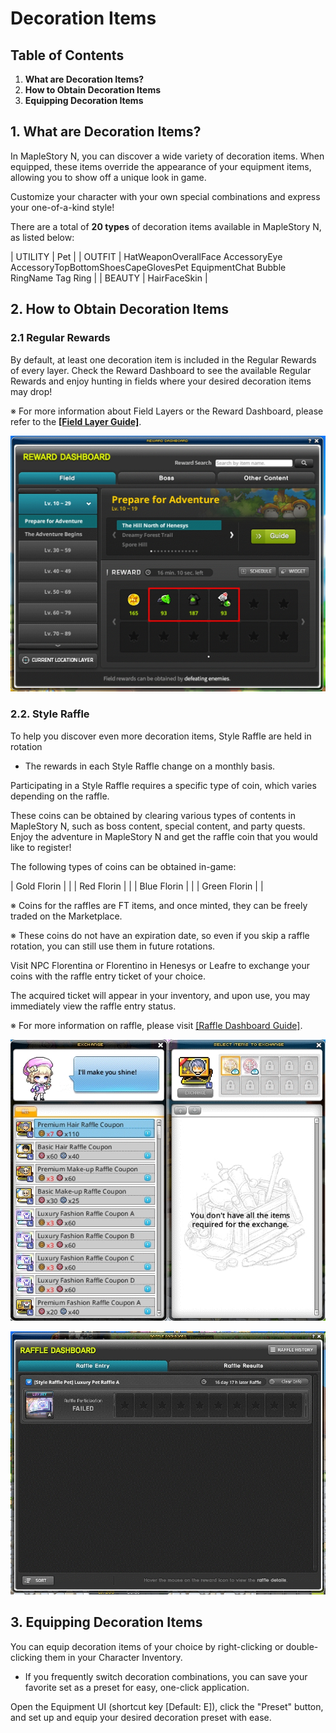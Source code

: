 # Decoration Items
## Table of Contents
1.  **What are Decoration Items?**
2.  **How to Obtain Decoration Items**
3.  **Equipping Decoration Items**
## 1. What are Decoration Items?

In MapleStory N, you can discover a wide variety of decoration items. When equipped, these items override the appearance of your equipment items, allowing you to show off a unique look in game.

Customize your character with your own special combinations and express your one-of-a-kind style!

There are a total of **20 types** of decoration items available in MapleStory N, as listed below:

| UTILITY | Pet |
| OUTFIT | HatWeaponOverallFace AccessoryEye AccessoryTopBottomShoesCapeGlovesPet EquipmentChat Bubble RingName Tag Ring |
| BEAUTY | HairFaceSkin |

## 2. How to Obtain Decoration Items
### 2.1 Regular Rewards

By default, at least one decoration item is included in the Regular Rewards of every layer. Check the Reward Dashboard to see the available Regular Rewards and enjoy hunting in fields where your desired decoration items may drop!

※ For more information about Field Layers or the Reward Dashboard, please refer to the [**\[Field Layer Guide\]**](https://docs.maplestoryn.io/msn-101/beginners-guide/monster-and-dungeon/field-layer).

![](images/msn-101/beginners-guide/item-and-equipment/image_1747236282129_57.png)

### 2.2. Style Raffle

To help you discover even more decoration items, Style Raffle are held in rotation

*   The rewards in each Style Raffle change on a monthly basis.

Participating in a Style Raffle requires a specific type of coin, which varies depending on the raffle.

These coins can be obtained by clearing various types of contents in MapleStory N, such as boss content, special content, and party quests. Enjoy the adventure in MapleStory N and get the raffle coin that you would like to register!

The following types of coins can be obtained in-game:

| Gold Florin |  |
| Red Florin |  |
| Blue Florin |  |
| Green Florin |  |

※ Coins for the raffles are FT items, and once minted, they can be freely traded on the Marketplace.

※ These coins do not have an expiration date, so even if you skip a raffle rotation, you can still use them in future rotations.

Visit NPC Florentina or Florentino in Henesys or Leafre to exchange your coins with the raffle entry ticket of your choice.

The acquired ticket will appear in your inventory, and upon use, you may immediately view the raffle entry status.

※ For more information on raffle, please visit [\[Raffle Dashboard Guide\]](https://docs.maplestoryn.io/msn-101/learn-more/raffle-dashboard).

![](images/msn-101/beginners-guide/item-and-equipment/image_1747236282129_237.png)

![](images/msn-101/beginners-guide/item-and-equipment/image_1747236282129_63.png)

## 3. Equipping Decoration Items

You can equip decoration items of your choice by right-clicking or double-clicking them in your Character Inventory.

*   If you frequently switch decoration combinations, you can save your favorite set as a preset for easy, one-click application.

Open the Equipment UI (shortcut key \[Default: E\]), click the "Preset" button, and set up and equip your desired decoration preset with ease.